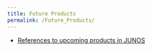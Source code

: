 ```yaml
---
title: Future Products
permalink: /Future_Products/
---
```


-   [References to upcoming products in JUNOS](/References_to_upcoming_products_in_JUNOS "wikilink")
